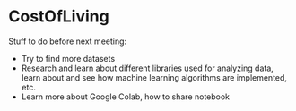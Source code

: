 # CostOfLiving

Stuff to do before next meeting:

- Try to find more datasets
- Research and learn about different libraries used for analyzing data, learn about and see how machine learning algorithms are implemented, etc.
- Learn more about Google Colab, how to share notebook







